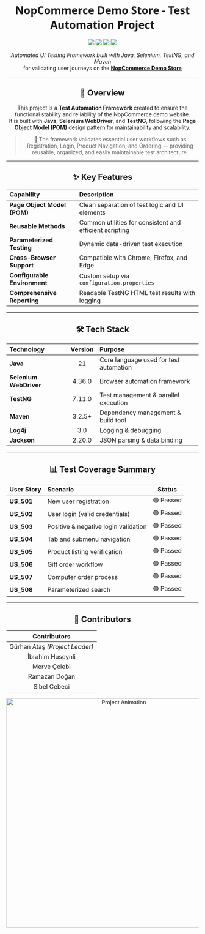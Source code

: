 <h1 align="center" style="font-family: 'Segoe UI', sans-serif; font-weight: 700;">
  NopCommerce Demo Store - Test Automation Project
</h1>

<p align="center">
  <a href="#"><img src="https://img.shields.io/badge/Java-21-orange?style=for-the-badge&logo=openjdk&logoColor=white"></a>
  <a href="#"><img src="https://img.shields.io/badge/Selenium-4.36.0-brightgreen?style=for-the-badge&logo=selenium&logoColor=white"></a>
  <a href="#"><img src="https://img.shields.io/badge/TestNG-7.11.0-red?style=for-the-badge&logo=testng&logoColor=white"></a>
  <a href="#"><img src="https://img.shields.io/badge/Maven-3.2.5+-blue?style=for-the-badge&logo=apachemaven&logoColor=white"></a>
</p>

<p align="center">
  <i>Automated UI Testing Framework built with Java, Selenium, TestNG, and Maven</i><br>
  for validating user journeys on the 
  <a href="https://demo.nopcommerce.com/" target="_blank"><b>NopCommerce Demo Store</b></a>
</p>

---

<div align="center">

## 🧩 Overview

This project is a **Test Automation Framework** created to ensure the functional stability and reliability of the NopCommerce demo website.  
It is built with **Java**, **Selenium WebDriver**, and **TestNG**, following the **Page Object Model (POM)** design pattern for maintainability and scalability.

> 🧠 The framework validates essential user workflows such as Registration, Login, Product Navigation, and Ordering — providing reusable, organized, and easily maintainable test architecture.

---

## ✨ Key Features

| Capability | Description |
|:------------|:-------------|
| **Page Object Model (POM)** | Clean separation of test logic and UI elements |
| **Reusable Methods** | Common utilities for consistent and efficient scripting |
| **Parameterized Testing** | Dynamic data-driven test execution |
| **Cross-Browser Support** | Compatible with Chrome, Firefox, and Edge |
| **Configurable Environment** | Custom setup via `configuration.properties` |
| **Comprehensive Reporting** | Readable TestNG HTML test results with logging |

---

## 🛠️ Tech Stack

| Technology                   | Version | Purpose                                |
| :--------------------------- | :-----: | :------------------------------------- |
| **Java** | 21 | Core language used for test automation |
| **Selenium WebDriver** | 4.36.0 | Browser automation framework           |
| **TestNG** | 7.11.0 | Test management & parallel execution   |
| **Maven** | 3.2.5+ | Dependency management & build tool     |
| **Log4j** | 3.0 | Logging & debugging                    |
| **Jackson** | 2.20.0 | JSON parsing & data binding            |

---

## 📊 Test Coverage Summary

| User Story | Scenario                             |   Status  |
| :--------- | :----------------------------------- | :-------: |
| **US_501** | New user registration                | 🟢 Passed |
| **US_502** | User login (valid credentials)       | 🟢 Passed |
| **US_503** | Positive & negative login validation | 🟢 Passed |
| **US_504** | Tab and submenu navigation           | 🟢 Passed |
| **US_505** | Product listing verification         | 🟢 Passed |
| **US_506** | Gift order workflow                  | 🟢 Passed |
| **US_507** | Computer order process               | 🟢 Passed |
| **US_508** | Parameterized search                 | 🟢 Passed |

---

## 👥 Contributors

|          **Contributors**         |
| :-------------------------------: |
| Gürhan Ataş *(Project Leader)* |
| İbrahim Huseynli |
| Merve Çelebi |
| Ramazan Doğan |
| Sibel Cebeci |

<p align="center">
  <img src="https://media.giphy.com/media/v1.Y2lkPWVjZjA1ZTQ3bGxzODQxMjUzcXA2c3JvZm43dWFmOW1udjU0bXBiZnJ2N2l6MDZkcyZlcD12MV9naWZzX3NlYXJjaCZjdD1n/HzPtbOKyBoBFsK4hyc/giphy.gif" alt="Project Animation" width="600">
</p>


</div>
